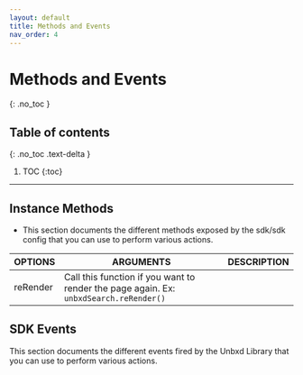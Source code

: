 ```yaml
---
layout: default
title: Methods and Events
nav_order: 4
---
```


# Methods and Events
{: .no_toc }

## Table of contents
{: .no_toc .text-delta }

1. TOC
{:toc}

---

## Instance Methods


- This section documents the different methods exposed by the sdk/sdk config that you can use to perform various actions.


| OPTIONS | ARGUMENTS | DESCRIPTION |
|----------|----------|----------|
| reRender | Call this function if you want to render the page again. Ex: `unbxdSearch.reRender()` |

## SDK Events

This section documents the different events fired by the Unbxd Library that you can use to perform various actions.

